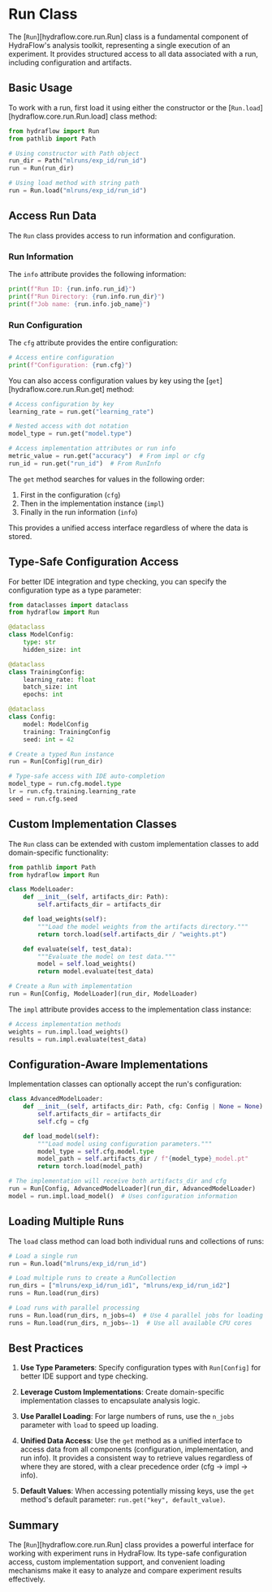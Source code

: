# Run Class

The [`Run`][hydraflow.core.run.Run] class is a fundamental component of
HydraFlow's analysis toolkit, representing a single execution of an
experiment. It provides structured access to all data associated with
a run, including configuration and artifacts.

## Basic Usage

To work with a run, first load it using either
the constructor or the
[`Run.load`][hydraflow.core.run.Run.load] class method:

```python
from hydraflow import Run
from pathlib import Path

# Using constructor with Path object
run_dir = Path("mlruns/exp_id/run_id")
run = Run(run_dir)

# Using load method with string path
run = Run.load("mlruns/exp_id/run_id")
```

## Access Run Data

The `Run` class provides access to run information and configuration.

### Run Information

The `info` attribute provides the following information:

```python
print(f"Run ID: {run.info.run_id}")
print(f"Run Directory: {run.info.run_dir}")
print(f"Job name: {run.info.job_name}")
```

### Run Configuration

The `cfg` attribute provides the entire configuration:

```python
# Access entire configuration
print(f"Configuration: {run.cfg}")
```

You can also access configuration values by key using
the [`get`][hydraflow.core.run.Run.get] method:

```python
# Access configuration by key
learning_rate = run.get("learning_rate")

# Nested access with dot notation
model_type = run.get("model.type")

# Access implementation attributes or run info
metric_value = run.get("accuracy")  # From impl or cfg
run_id = run.get("run_id")  # From RunInfo
```

The `get` method searches for values in the following order:

1. First in the configuration (`cfg`)
2. Then in the implementation instance (`impl`)
3. Finally in the run information (`info`)

This provides a unified access interface regardless of where the data is stored.

## Type-Safe Configuration Access

For better IDE integration and type checking, you can specify the configuration
type as a type parameter:

```python
from dataclasses import dataclass
from hydraflow import Run

@dataclass
class ModelConfig:
    type: str
    hidden_size: int

@dataclass
class TrainingConfig:
    learning_rate: float
    batch_size: int
    epochs: int

@dataclass
class Config:
    model: ModelConfig
    training: TrainingConfig
    seed: int = 42

# Create a typed Run instance
run = Run[Config](run_dir)

# Type-safe access with IDE auto-completion
model_type = run.cfg.model.type
lr = run.cfg.training.learning_rate
seed = run.cfg.seed
```

## Custom Implementation Classes

The `Run` class can be extended with custom
implementation classes to add
domain-specific functionality:

```python
from pathlib import Path
from hydraflow import Run

class ModelLoader:
    def __init__(self, artifacts_dir: Path):
        self.artifacts_dir = artifacts_dir

    def load_weights(self):
        """Load the model weights from the artifacts directory."""
        return torch.load(self.artifacts_dir / "weights.pt")

    def evaluate(self, test_data):
        """Evaluate the model on test data."""
        model = self.load_weights()
        return model.evaluate(test_data)

# Create a Run with implementation
run = Run[Config, ModelLoader](run_dir, ModelLoader)
```

The `impl` attribute provides access to the
implementation class instance:

```python
# Access implementation methods
weights = run.impl.load_weights()
results = run.impl.evaluate(test_data)
```

## Configuration-Aware Implementations

Implementation classes can optionally accept the run's configuration:

```python
class AdvancedModelLoader:
    def __init__(self, artifacts_dir: Path, cfg: Config | None = None):
        self.artifacts_dir = artifacts_dir
        self.cfg = cfg

    def load_model(self):
        """Load model using configuration parameters."""
        model_type = self.cfg.model.type
        model_path = self.artifacts_dir / f"{model_type}_model.pt"
        return torch.load(model_path)

# The implementation will receive both artifacts_dir and cfg
run = Run[Config, AdvancedModelLoader](run_dir, AdvancedModelLoader)
model = run.impl.load_model()  # Uses configuration information
```

## Loading Multiple Runs

The `load` class method can load both individual runs and collections of runs:

```python
# Load a single run
run = Run.load("mlruns/exp_id/run_id")

# Load multiple runs to create a RunCollection
run_dirs = ["mlruns/exp_id/run_id1", "mlruns/exp_id/run_id2"]
runs = Run.load(run_dirs)

# Load runs with parallel processing
runs = Run.load(run_dirs, n_jobs=4)  # Use 4 parallel jobs for loading
runs = Run.load(run_dirs, n_jobs=-1)  # Use all available CPU cores
```

## Best Practices

1. **Use Type Parameters**: Specify configuration types with `Run[Config]`
   for better IDE support and type checking.

2. **Leverage Custom Implementations**: Create domain-specific implementation
   classes to encapsulate analysis logic.

3. **Use Parallel Loading**: For large numbers of runs, use the
   `n_jobs` parameter with `load` to speed up loading.

4. **Unified Data Access**: Use the `get` method as a unified interface
   to access data from all components (configuration, implementation, and run info).
   It provides a consistent way to retrieve values regardless of where they are stored,
   with a clear precedence order (cfg → impl → info).

5. **Default Values**: When accessing potentially missing keys, use the
   `get` method's default parameter: `run.get("key", default_value)`.

## Summary

The [`Run`][hydraflow.core.run.Run] class provides a powerful interface for
working with experiment runs in HydraFlow. Its type-safe configuration access,
custom implementation support, and convenient loading mechanisms make it easy
to analyze and compare experiment results effectively.